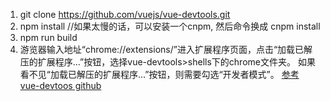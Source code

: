 1. git clone https://github.com/vuejs/vue-devtools.git
2. npm install //如果太慢的话，可以安装一个cnpm, 然后命令换成 cnpm install
3. npm run build
4. 游览器输入地址“chrome://extensions/”进入扩展程序页面，点击“加载已解压的扩展程序...”按钮，选择vue-devtools>shells下的chrome文件夹。
如果看不见“加载已解压的扩展程序...”按钮，则需要勾选“开发者模式”。
[参考](https://segmentfault.com/a/1190000009682735)
[vue-devtoos github](https://github.com/vuejs/vue-devtools)


